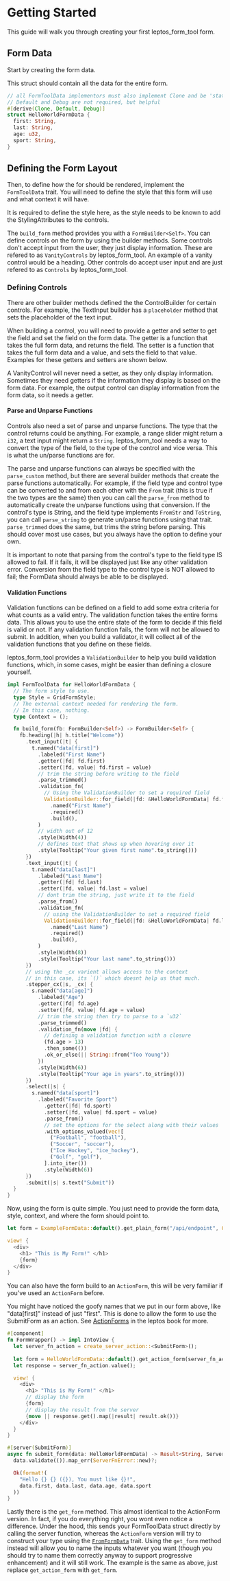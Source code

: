 # Getting Started

This guide will walk you through creating your first leptos_form_tool form.

## Form Data

Start by creating the form data.

This struct should contain all the data for the entire form.

```rust
// all FormToolData implementors must also implement Clone and be 'static
// Default and Debug are not required, but helpful
#[derive(Clone, Default, Debug)]
struct HelloWorldFormData {
  first: String,
  last: String,
  age: u32,
  sport: String,
}
```

## Defining the Form Layout

Then, to define how the for should be rendered, implement the `FormToolData`
trait. You will need to define the style that this form will use and what
context it will have.

It is required to define the style here, as the style needs to be known to
add the StylingAttributes to the controls.

The `build_form` method provides you with a `FormBuilder<Self>`. You can define
controls on the form by using the builder methods. Some controls don't accept
input from the user, they just display information. These are refered to as
`VanityControls` by leptos_form_tool. An example of a vanity control would 
be a heading. Other controls do accept user input and are just refered to as 
`Controls` by leptos_form_tool.

### Defining Controls

There are other builder methods defined the the ControlBuilder for certain
controls. For example, the TextInput builder has a `placeholder` method
that sets the placeholder of the text input.

When building a control, you will need to provide a getter and setter
to get the field and set the field on the form data. The getter is a function
that takes the full form data, and returns the field. The setter is a function
that takes the full form data and a value, and sets the field to that value.
Examples for these getters and setters are shown below. 

A VanityControl will never need a setter, as they only display information.
Sometimes they need getters if the information they display is based on the 
form data. For example, the output control can display information from the
form data, so it needs a getter.

#### Parse and Unparse Functions

Controls also need a set of parse and unparse functions. The type that the
control returns could be anything. For example, a range slider might return a
`i32`, a text input might return a `String`. leptos_form_tool needs a way to 
convert the type of the field, to the type of the control and vice versa.
This is what the un/parse functions are for.

The parse and unparse functions can always be specified with the `parse_custom`
method, but there are several builder methods that create the parse functions 
automatically. For example, if the field type and control type can be
converted to and from each other with the `From` trait (this is true if the
two types are the same) then you can call the `parse_from` method to 
automatically create the un/parse functions using that conversion.
If the control's type is String, and the field type implements `FromStr` and
`ToString`, you can call `parse_string` to generate un/parse functions using
that trait. `parse_trimmed` does the same, but trims the string before parsing.
This should cover most use cases, but you always have the option to define
your own.

It is important to note that parsing from the control's type to the field type
IS allowed to fail. If it fails, it will be displayed just like any other
validation error. Conversion from the field type to the control type is NOT
allowed to fail; the FormData should always be able to be displayed.

#### Validation Functions

Validation functions can be defined on a field to add some extra criteria
for what counts as a valid entry. The validation function takes the entire
forms data. This allows you to use the entire state of the form to decide if
this field is valid or not. If any validation function fails, the form will
not be allowed to submit. In addition, when you build a validator, it will
collect all of the validation functions that you define on these fields.

leptos_form_tool provides a `ValidationBuilder` to help you build validation
functions, which, in some cases, might be easier than defining a closure
yourself.

```rust
impl FormToolData for HelloWorldFormData {
  // The form style to use.
  type Style = GridFormStyle;
  // The external context needed for rendering the form.
  // In this case, nothing.
  type Context = ();

  fn build_form(fb: FormBuilder<Self>) -> FormBuilder<Self> {
    fb.heading(|h| h.title("Welcome"))
      .text_input(|t| {
        t.named("data[first]")
          .labeled("First Name")
          .getter(|fd| fd.first)
          .setter(|fd, value| fd.first = value)
          // trim the string before writing to the field
          .parse_trimmed()
          .validation_fn(
            // Using the ValidationBuilder to set a required field
            ValidationBuilder::for_field(|fd: &HelloWorldFormData| fd.first.as_str())
              .named("First Name")
              .required()
              .build(),
          )
          // width out of 12
          .style(Width(4))
          // defines text that shows up when hovering over it
          .style(Tooltip("Your given first name".to_string()))
      })
      .text_input(|t| {
        t.named("data[last]")
          .labeled("Last Name")
          .getter(|fd| fd.last)
          .setter(|fd, value| fd.last = value)
          // dont trim the string, just write it to the field
          .parse_from()
          .validation_fn(
            // using the ValidationBuilder to set a required field
            ValidationBuilder::for_field(|fd: &HelloWorldFormData| fd.last.as_str())
              .named("Last Name")
              .required()
              .build(),
          )
          .style(Width(8))
          .style(Tooltip("Your last name".to_string()))
      })
      // using the _cx varient allows access to the context
      // in this case, its `()` which doesnt help us that much.
      .stepper_cx(|s, _cx| {
        s.named("data[age]")
          .labeled("Age")
          .getter(|fd| fd.age)
          .setter(|fd, value| fd.age = value)
          // trim the string then try to parse to a `u32`
          .parse_trimmed()
          .validation_fn(move |fd| {
            // defining a validation function with a closure
            (fd.age > 13)
            .then_some(())
            .ok_or_else(|| String::from("Too Young"))
          })
          .style(Width(6))
          .style(Tooltip("Your age in years".to_string()))
      })
      .select(|s| {
        s.named("data[sport]")
          .labeled("Favorite Sport")
            .getter(|fd| fd.sport)
            .setter(|fd, value| fd.sport = value)
            .parse_from()
            // set the options for the select along with their values
            .with_options_valued(vec![
              ("Football", "football"),
              ("Soccer", "soccer"),
              ("Ice Hockey", "ice_hockey"),
              ("Golf", "golf"),
            ].into_iter())
            .style(Width(6))
      })
      .submit(|s| s.text("Submit"))
  }
}
```

Now, using the form is quite simple. You just need to provide the form data,
style, context, and where the form should point to.

```rust
let form = ExampleFormData::default().get_plain_form("/api/endpoint", GridFormStyle::default(), ());

view! {
  <div>
    <h1> "This is My Form!" </h1>
    {form}
  </div>
}
```

You can also have the form build to an `ActionForm`, this will be very 
familiar if you've used an `ActionForm` before.

You might have noticed the goofy names that we put in our form above, like
"data[first]" instead of just "first". This is done to allow the form to use
the SubmitForm as an action. See 
[ActionForms](https://book.leptos.dev/progressive_enhancement/action_form.html#complex-inputs)
in the leptos book for more.

```rust
#[component]
fn FormWrapper() -> impl IntoView {
  let server_fn_action = create_server_action::<SubmitForm>();
 
  let form = HelloWorldFormData::default().get_action_form(server_fn_action, GridFormStyle::default(), ());
  let response = server_fn_action.value();

  view! {
    <div>
      <h1> "This is My Form!" </h1>
      // display the form
      {form}
      // display the result from the server
      {move || response.get().map(|result| result.ok())}
    </div>
  }
}

#[server(SubmitForm)]
async fn submit_form(data: HelloWorldFormData) -> Result<String, ServerFnError> {
  data.validate(()).map_err(ServerFnError::new)?;

  Ok(format!(
    "Hello {} {} ({}), You must like {}!",
    data.first, data.last, data.age, data.sport
  ))
}
```

Lastly there is the `get_form` method. This almost identical to the ActionForm 
version. In fact, if you do everything right, you wont even notice a
difference. Under the hood, this sends your FormToolData struct directly
by calling the server function, whereas the `ActionForm` version will try
to construct your type using the 
[`FromFormData`](https://docs.rs/leptos_router/latest/leptos_router/trait.FromFormData.html)
trait. Using the `get_form` method instead will allow you to name the inputs
whatever you want (though you should try to name them correctly anyway to 
support progressive enhancement) and it will still work. The example is the 
same as above, just replace `get_action_form` with `get_form`.
